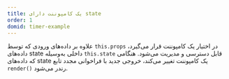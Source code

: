 ```yaml
---
title: یک کامپوننت دارای state
order: 1
domid: timer-example
---
```


علاوه بر داده‌های ورودی که توسط `this.props` در اختیار یک کامپوننت قرار می‌گیرد، داده‌های state داخلی به‌وسیله `this.state` قابل دسترسی و مدیریت می‌شود. هنگامی که داده‌های state یک کامپوننت تغییر می‌کند، خروجی جدید با فراخوانی مجدد تابع `render()` رندر می‌شود.
